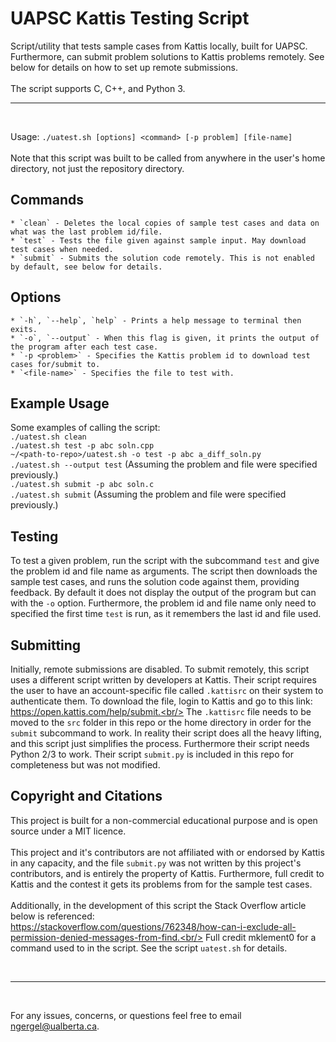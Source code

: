 # UAPSC Kattis Testing Script
Script/utility that tests sample cases from Kattis locally, built for UAPSC.
Furthermore, can submit problem solutions to Kattis problems remotely.
See below for details on how to set up remote submissions.
<br/><br/>
The script supports C, C++, and Python 3.
<br/>

---

<br/>

Usage: `./uatest.sh [options] <command> [-p problem] [file-name]`<br/><br/>
Note that this script was built to be called from anywhere in the user's home directory,
not just the repository directory.

## Commands
	* `clean` - Deletes the local copies of sample test cases and data on what was the last problem id/file. 
	* `test` - Tests the file given against sample input. May download test cases when needed.
	* `submit` - Submits the solution code remotely. This is not enabled by default, see below for details.

## Options
	* `-h`, `--help`, `help` - Prints a help message to terminal then exits.
	* `-o`, `--output` - When this flag is given, it prints the output of the program after each test case.
	* `-p <problem>` - Specifies the Kattis problem id to download test cases for/submit to.
	* `<file-name>` - Specifies the file to test with.

## Example Usage
Some examples of calling the script:<br/>
`./uatest.sh clean`<br/>
`./uatest.sh test -p abc soln.cpp`<br/>
`~/<path-to-repo>/uatest.sh -o test -p abc a_diff_soln.py`<br/>
`./uatest.sh --output test` (Assuming the problem and file were specified previously.)<br/>
`./uatest.sh submit -p abc soln.c`<br/>
`./uatest.sh submit` (Assuming the problem and file were specified previously.)<br/>

## Testing
To test a given problem, run the script with the subcommand `test` and give
the problem id and file name as arguments. The script then downloads the sample test
cases, and runs the solution code against them, providing feedback. By default it
does not display the output of the program but can with the `-o` option. Furthermore,
the problem id and file name only need to specified the first time `test` is run,
as it remembers the last id and file used.

## Submitting
Initially, remote submissions are disabled. To submit remotely, this script uses a
different script written by developers at Kattis. Their script requires the user to
have an account-specific file called `.kattisrc` on their system to authenticate them.
To download the file, login to Kattis and go to this link:<br/>
https://open.kattis.com/help/submit.<br/>
The `.kattisrc` file needs to be moved to the `src` folder in this repo or the home
directory in order for the `submit` subcommand to work. In reality their script does
all the heavy lifting, and this script just simplifies the process. Furthermore their
script needs Python 2/3 to work. Their script `submit.py` is included in this repo
for completeness but was not modified.

## Copyright and Citations
This project is built for a non-commercial educational purpose and is open source
under a MIT licence.
<br/><br/>
This project and it's contributors are not affiliated with or endorsed by Kattis
in any capacity, and the file `submit.py` was not written by this project's contributors,
and is entirely the property of Kattis. Furthermore, full credit to Kattis and the contest
it gets its problems from for the sample test cases.
<br/><br/>
Additionally, in the development of this script the Stack Overflow article below is referenced:<br/>
https://stackoverflow.com/questions/762348/how-can-i-exclude-all-permission-denied-messages-from-find.<br/>
Full credit mklement0 for a command used to in the script. See the script `uatest.sh` for details.

<br/>

---

<br/>

For any issues, concerns, or questions feel free to email ngergel@ualberta.ca.